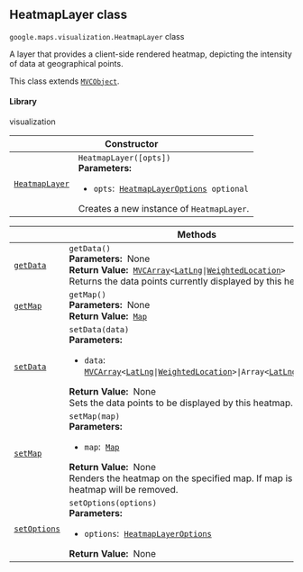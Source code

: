 
<devsite-heading text=" HeatmapLayer class" for="HeatmapLayer" level="h2" link="" toc="" back-to-top=""><h2 id="HeatmapLayer" is-upgraded="">HeatmapLayer class</h2></devsite-heading>
<p>
<code translate="no" dir="ltr"><span itemprop="path">google.maps.visualization</span>.<span itemprop="name">HeatmapLayer</span></code>
class
</p>
<p>A layer that provides a client-side rendered heatmap, depicting the intensity of data at geographical points.</p>
<p>This class extends
<code translate="no" dir="ltr"><a href="MVCObject.md">MVCObject</a></code>.
</p>
<devsite-heading text="Library" for="library" level="h4" link=""><h4 is-upgraded="" id="library">Library</h4></devsite-heading>
<p>visualization</p>
<div class="devsite-table-wrapper"><table class="constructors responsive" summary="class HeatmapLayer - Constructor">
<thead>
<tr><th colspan="2" id="HeatmapLayer.constructor">Constructor</th>
</tr></thead>
<tbody>
<tr>
<td><code translate="no" dir="ltr"><a class="secret-link" href="#HeatmapLayer.constructor"><span>HeatmapLayer</span></a></code></td>
<td><div><code translate="no" dir="ltr">HeatmapLayer([opts])</code></div>
<div class="desc"><strong>Parameters:</strong>&nbsp; <ul>
<li><code translate="no" dir="ltr">opts</code>:&nbsp; <code translate="no" dir="ltr"><a href="HeatmapLayerOptions.md">HeatmapLayerOptions</a> <span class="optional-type-annotation">optional</span></code></li>
</ul></div>
<div class="desc">Creates a new instance of <code translate="no" dir="ltr">HeatmapLayer</code>.</div></td>
</tr>
</tbody>
</table></div>
<div class="devsite-table-wrapper"><table class="methods responsive" summary="class HeatmapLayer - Methods">
<thead>
<tr><th colspan="2">Methods</th>
</tr></thead>
<tbody>
<tr id="HeatmapLayer.getData">
<td itemprop="property"><code translate="no" dir="ltr"><a class="secret-link" href="#HeatmapLayer.getData"><span>getData</span></a></code></td>
<td><div><code translate="no" dir="ltr">getData()</code></div>
<div class="desc"><strong>Parameters:</strong>&nbsp; None</div>
<div class="desc"><strong>Return Value:</strong>&nbsp; <code translate="no" dir="ltr"><a href="MVCArray.md">MVCArray</a>&lt;<a href="LatLng.md">LatLng</a>|<a href="WeightedLocation.md">WeightedLocation</a>&gt;</code></div>
<div class="desc">Returns the data points currently displayed by this heatmap.</div></td>
</tr>
<tr id="HeatmapLayer.getMap">
<td itemprop="property"><code translate="no" dir="ltr"><a class="secret-link" href="#HeatmapLayer.getMap"><span>getMap</span></a></code></td>
<td><div><code translate="no" dir="ltr">getMap()</code></div>
<div class="desc"><strong>Parameters:</strong>&nbsp; None</div>
<div class="desc"><strong>Return Value:</strong>&nbsp; <code translate="no" dir="ltr"><a href="Map.md">Map</a></code></div>
<div class="desc"></div></td>
</tr>
<tr id="HeatmapLayer.setData">
<td itemprop="property"><code translate="no" dir="ltr"><a class="secret-link" href="#HeatmapLayer.setData"><span>setData</span></a></code></td>
<td><div><code translate="no" dir="ltr">setData(data)</code></div>
<div class="desc"><strong>Parameters:</strong>&nbsp; <ul>
<li><code translate="no" dir="ltr">data</code>:&nbsp; <code translate="no" dir="ltr"><a href="MVCArray.md">MVCArray</a>&lt;<a href="LatLng.md">LatLng</a>|<a href="WeightedLocation.md">WeightedLocation</a>&gt;|Array&lt;<a href="LatLng.md">LatLng</a>|<a href="WeightedLocation.md">WeightedLocation</a>&gt;</code></li>
</ul></div>
<div class="desc"><strong>Return Value:</strong>&nbsp; None</div>
<div class="desc">Sets the data points to be displayed by this heatmap.</div></td>
</tr>
<tr id="HeatmapLayer.setMap">
<td itemprop="property"><code translate="no" dir="ltr"><a class="secret-link" href="#HeatmapLayer.setMap"><span>setMap</span></a></code></td>
<td><div><code translate="no" dir="ltr">setMap(map)</code></div>
<div class="desc"><strong>Parameters:</strong>&nbsp; <ul>
<li><code translate="no" dir="ltr">map</code>:&nbsp; <code translate="no" dir="ltr"><a href="Map.md">Map</a></code></li>
</ul></div>
<div class="desc"><strong>Return Value:</strong>&nbsp; None</div>
<div class="desc">Renders the heatmap on the specified map. If map is set to null, the heatmap will be removed.</div></td>
</tr>
<tr id="HeatmapLayer.setOptions">
<td itemprop="property"><code translate="no" dir="ltr"><a class="secret-link" href="#HeatmapLayer.setOptions"><span>setOptions</span></a></code></td>
<td><div><code translate="no" dir="ltr">setOptions(options)</code></div>
<div class="desc"><strong>Parameters:</strong>&nbsp; <ul>
<li><code translate="no" dir="ltr">options</code>:&nbsp; <code translate="no" dir="ltr"><a href="HeatmapLayerOptions.md">HeatmapLayerOptions</a></code></li>
</ul></div>
<div class="desc"><strong>Return Value:</strong>&nbsp; None</div>
<div class="desc"></div></td>
</tr>
</tbody>
</table></div>
